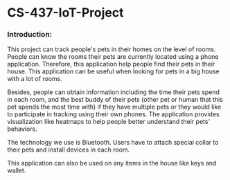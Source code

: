 # CS-437-IoT-Project

### Introduction:

This project can track people's pets in their homes on the level of rooms. People can know the rooms their pets are currently located using a phone application. 
Therefore, this application help people find their pets in their house. This application can be useful when looking for pets in a big house with a lot of rooms.

Besides, people can obtain information including the time their pets spend in each room, and the best buddy of their pets (other pet or human that this pet spends the most time with) if they have multiple pets or they would like to participate in tracking using their own phones. 
The application provides visualization like heatmaps to help people better understand their pets' behaviors. 

The technology we use is Bluetooth. Users have to attach special collar to their pets and install devices in each room. 

This application can also be used on any items in the house like keys and wallet. 

